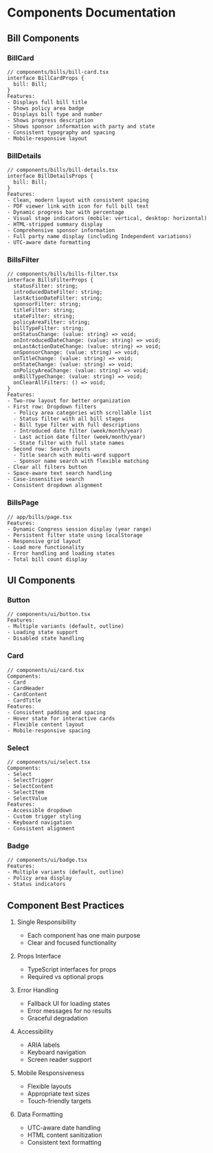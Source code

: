 # Components Documentation

## Bill Components

### BillCard
```tsx
// components/bills/bill-card.tsx
interface BillCardProps {
  bill: Bill;
}
Features:
- Displays full bill title
- Shows policy area badge
- Displays bill type and number
- Shows progress description
- Shows sponsor information with party and state
- Consistent typography and spacing
- Mobile-responsive layout
```

### BillDetails
```tsx
// components/bills/bill-details.tsx
interface BillDetailsProps {
  bill: Bill;
}
Features:
- Clean, modern layout with consistent spacing
- PDF viewer link with icon for full bill text
- Dynamic progress bar with percentage
- Visual stage indicators (mobile: vertical, desktop: horizontal)
- HTML-stripped summary display
- Comprehensive sponsor information
- Full party name display (including Independent variations)
- UTC-aware date formatting
```

### BillsFilter
```tsx
// components/bills/bills-filter.tsx
interface BillsFilterProps {
  statusFilter: string;
  introducedDateFilter: string;
  lastActionDateFilter: string;
  sponsorFilter: string;
  titleFilter: string;
  stateFilter: string;
  policyAreaFilter: string;
  billTypeFilter: string;
  onStatusChange: (value: string) => void;
  onIntroducedDateChange: (value: string) => void;
  onLastActionDateChange: (value: string) => void;
  onSponsorChange: (value: string) => void;
  onTitleChange: (value: string) => void;
  onStateChange: (value: string) => void;
  onPolicyAreaChange: (value: string) => void;
  onBillTypeChange: (value: string) => void;
  onClearAllFilters: () => void;
}
Features:
- Two-row layout for better organization
- First row: Dropdown filters
  - Policy area categories with scrollable list
  - Status filter with all bill stages
  - Bill type filter with full descriptions
  - Introduced date filter (week/month/year)
  - Last action date filter (week/month/year)
  - State filter with full state names
- Second row: Search inputs
  - Title search with multi-word support
  - Sponsor name search with flexible matching
- Clear all filters button
- Space-aware text search handling
- Case-insensitive search
- Consistent dropdown alignment
```

### BillsPage
```tsx
// app/bills/page.tsx
Features:
- Dynamic Congress session display (year range)
- Persistent filter state using localStorage
- Responsive grid layout
- Load more functionality
- Error handling and loading states
- Total bill count display
```

## UI Components

### Button
```tsx
// components/ui/button.tsx
Features:
- Multiple variants (default, outline)
- Loading state support
- Disabled state handling
```

### Card
```tsx
// components/ui/card.tsx
Components:
- Card
- CardHeader
- CardContent
- CardTitle
Features:
- Consistent padding and spacing
- Hover state for interactive cards
- Flexible content layout
- Mobile-responsive spacing
```

### Select
```tsx
// components/ui/select.tsx
Components:
- Select
- SelectTrigger
- SelectContent
- SelectItem
- SelectValue
Features:
- Accessible dropdown
- Custom trigger styling
- Keyboard navigation
- Consistent alignment
```

### Badge
```tsx
// components/ui/badge.tsx
Features:
- Multiple variants (default, outline)
- Policy area display
- Status indicators
```

## Component Best Practices

1. Single Responsibility
   - Each component has one main purpose
   - Clear and focused functionality

2. Props Interface
   - TypeScript interfaces for props
   - Required vs optional props

3. Error Handling
   - Fallback UI for loading states
   - Error messages for no results
   - Graceful degradation

4. Accessibility
   - ARIA labels
   - Keyboard navigation
   - Screen reader support

5. Mobile Responsiveness
   - Flexible layouts
   - Appropriate text sizes
   - Touch-friendly targets

6. Data Formatting
   - UTC-aware date handling
   - HTML content sanitization
   - Consistent text formatting